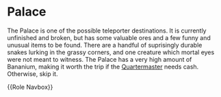 # Palace
The Palace is one of the possible teleporter destinations. It is currently unfinished and broken, but has some valuable ores and a few funny and unusual items to be found. There are a handful of suprisingly durable snakes lurking in the grassy corners, and one creature which mortal eyes were not meant to witness. The Palace has a very high amount of Bananium, making it worth the trip if the [Quartermaster](Quartermaster.md) needs cash. Otherwise, skip it.

{{Role Navbox}}